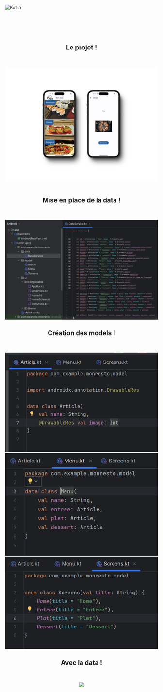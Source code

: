 ![Kotlin](https://img.shields.io/badge/kotlin-%237F52FF.svg?style=for-the-badge&logo=kotlin&logoColor=white)


<br><br><br><br>


<div align="center">
        <h2> Le projet ! </h2><br><br>
        <img src="./673shots_so.png">

</div>


<br>

<div align="center">
        <h2> Mise en place de la data ! </h2><br><br>
        <img src="./lesdata.png">
</div>

<div align="center">
        <h2> Création des models ! </h2><br><br>
        <img src="./1.png">
        <img src="./2.png">
        <img src="./3.png">
</div>

<div align="center">
        <h2> Avec la data ! </h2><br><br>
        <img src="./frontgrille.png">
</div>

